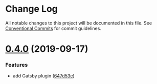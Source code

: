 # Change Log

All notable changes to this project will be documented in this file.
See [Conventional Commits](https://conventionalcommits.org) for commit guidelines.

# [0.4.0](https://github.com/smooth-code/bundle-analyzer-javascript/tree/master/packages/gatsby-plugin/compare/v0.3.1...v0.4.0) (2019-09-17)


### Features

* add Gatsby plugin ([647d53e](https://github.com/smooth-code/bundle-analyzer-javascript/tree/master/packages/gatsby-plugin/commit/647d53e))
